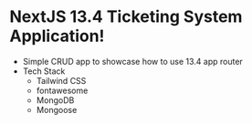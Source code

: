 # NextJS 13.4 Ticketing System Application!
- Simple CRUD app to showcase how to use 13.4 app router
- Tech Stack
  - Tailwind CSS
  - fontawesome
  - MongoDB
  - Mongoose 